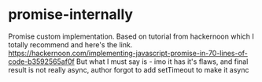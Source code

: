 # promise-internally
Promise custom implementation.
Based on tutorial from hackernoon which I totally recommend and here's the link.
https://hackernoon.com/implementing-javascript-promise-in-70-lines-of-code-b3592565af0f
But what I must say is - imo it has it's flaws, and final result is not really async, author forgot to add setTimeout to make it async
